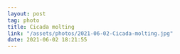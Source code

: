 ```yaml
---
layout: post
tag: photo
title: Cicada molting
link: "/assets/photos/2021-06-02-Cicada-molting.jpg"
date: 2021-06-02 18:21:55
---
```

